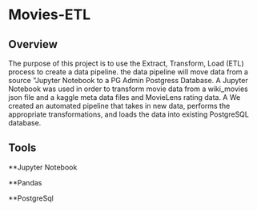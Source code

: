 # Movies-ETL

## Overview

The purpose of this project is to use the Extract, Transform, Load (ETL) process to create a data pipeline. the data pipeline will move data from a source "Jupyter Notebook to a PG Admin Postgress Database.  A Jupyter Notebook was used in order to transform movie data from a wiki_movies json file and a kaggle meta data files and MovieLens rating data. A
We created an automated pipeline that takes in new data, performs the appropriate transformations, and loads the data into existing PostgreSQL database. 

## Tools 

**Jupyter Notebook

**Pandas

**PostgreSql
